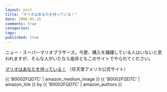 ```yaml
---
layout: post
title: "マリオはあなたを待っている！"
date: 2006-05-16
comments: true
categories:
tags:
published: true
---
```



ニュー・スーパーマリオブラザーズ。今更、購入を躊躇している人はいないと思われますが、そんな人がいたなら是非ともこのサイトでやられてください。

[マリオはあなたを待っている！](http://mario.nintendo.com/)
（任天堂アメリカ公式サイト）

{{ 'B0002FQD7C' | amazon_medium_image }}
{{ 'B0002FQD7C' | amazon_link }} by {{ 'B0002FQD7C' | amazon_authors }}
